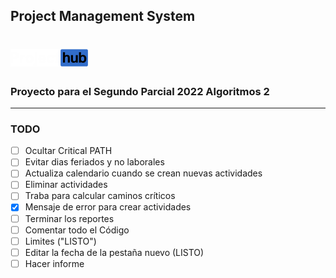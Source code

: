 ## Project Management System 
# ![alt text](https://github.com/seb5433/PMS/blob/main/images/logo.png)

### Proyecto para el Segundo Parcial 2022 Algoritmos 2
-----
### TODO

- [ ] Ocultar Critical PATH
- [ ] Evitar dias feriados y no laborales
- [ ] Actualiza calendario cuando se crean nuevas actividades
- [ ] Eliminar actividades
- [ ] Traba para calcular caminos críticos
- [X] Mensaje de error para crear actividades
- [ ] Terminar los reportes
- [ ] Comentar todo el Código
- [ ] Limites ("LISTO")
- [ ] Editar la fecha de la pestaña nuevo (LISTO)
- [ ] Hacer informe
